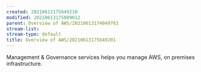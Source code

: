 ```yaml
---
created: 20210613175649210
modified: 20210613175809012
parent: Overview of AWS/20210613174049763
stream-list: 
stream-type: default
title: Overview of AWS/20210613175649201
---
```

Management & Governance services helps you manage AWS, on premises infrastructure.
